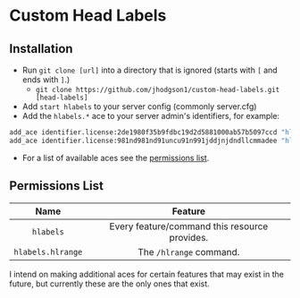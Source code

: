 # Custom Head Labels

## Installation

* Run `git clone [url]` into a directory that is ignored (starts with `[` and ends with `]`.)
  * `git clone https://github.com/jhodgson1/custom-head-labels.git [head-labels]`
* Add `start hlabels` to your server config (commonly server.cfg)
* Add the `hlabels.*` ace to your server admin's identifiers, for example:

```sh
add_ace identifier.license:2de1980f35b9fdbc19d2d5881000ab57b5097ccd "hlabels.hlrange" allow # this gives them access to the /hlrange command.
add_ace identifier.license:981nd981nd91uncu91n991jddjnjdndllcmmadee "hlabels" allow # this gives them access to all features that this script provides.
```

* For a list of available aces see the [permissions list](github.com/jhodgson1/custom-head-labels/tree/master/README.md/permissions-list).

## Permissions List

|Name|Feature|
|:-:|:-:|
|`hlabels`|Every feature/command this resource provides.|
|`hlabels.hlrange`|The `/hlrange` command.|

I intend on making additional aces for certain features that may exist in the future, but currently these are the only ones that exist.